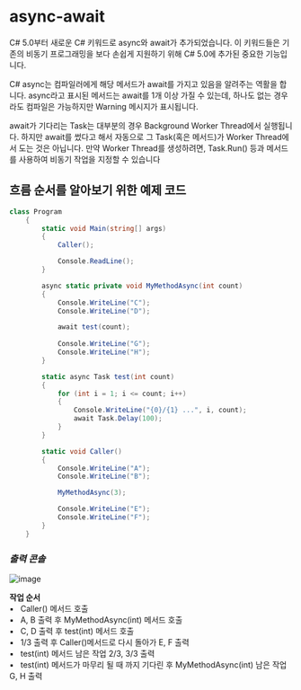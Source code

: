 # async-await
C# 5.0부터 새로운 C# 키워드로 async와 await가 추가되었습니다. 이 키워드들은 기존의 비동기 프로그래밍을 보다 손쉽게 지원하기 위해 C# 5.0에 추가된 중요한 기능입니다.    

C# async는 컴파일러에게 해당 메서드가 await를 가지고 있음을 알려주는 역활을 합니다. async라고 표시된 메서드는 await를 1개 이상 가질 수 있는데, 하나도 없는 경우라도 컴파일은 가능하지만 Warning 메시지가 표시됩니다.

await가 기다리는 Task는 대부분의 경우 Background Worker Thread에서 실행됩니다. 하지만 await를 썼다고 해서 자동으로 그 Task(혹은 메서드)가 Worker Thread에서 도는 것은 아닙니다. 만약 Worker Thread를 생성하려면, Task.Run() 등과 메서드를 사용하여 비동기 작업을 지정할 수 있습니다

## 흐름 순서를 알아보기 위한 예제 코드

```C#
class Program
    {
        static void Main(string[] args)
        {
            Caller();

            Console.ReadLine(); 
        }

        async static private void MyMethodAsync(int count)
        {
            Console.WriteLine("C");
            Console.WriteLine("D");

            await test(count);
            
            Console.WriteLine("G");
            Console.WriteLine("H");
        }

        static async Task test(int count)
        {
            for (int i = 1; i <= count; i++)
            {
                Console.WriteLine("{0}/{1} ...", i, count);
                await Task.Delay(100);
            }
        }

        static void Caller()
        {
            Console.WriteLine("A");
            Console.WriteLine("B");

            MyMethodAsync(3);

            Console.WriteLine("E");
            Console.WriteLine("F");
        }
    }
```
### _출력 콘솔_

![image](https://user-images.githubusercontent.com/68521148/127269898-53585252-6939-4d90-b08b-3417482b6e6a.png)

**작업 순서**  
▪️ &nbsp; Caller() 메서드 호출    
▪️ &nbsp; A, B 출력 후 MyMethodAsync(int) 메서드 호출    
▪️ &nbsp; C, D 출력 후 test(int) 메서드 호출    
▪️ &nbsp; 1/3 출력 후 Caller()메서드로 다시 돌아가 E, F 출력    
▪️ &nbsp; test(int) 메서드 남은 작업 2/3, 3/3 출력    
▪️ &nbsp; test(int) 메서드가 마무리 될 때 까지 기다린 후 MyMethodAsync(int) 남은 작업 G, H 출력    

